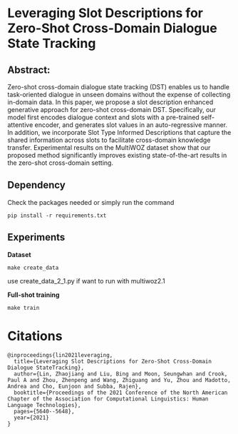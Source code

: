 # Leveraging Slot Descriptions for Zero-Shot Cross-Domain Dialogue State Tracking

## Abstract:
Zero-shot cross-domain dialogue state tracking (DST) enables us to handle task-oriented dialogue in unseen domains without the expense of collecting in-domain data. In this paper, we propose a slot description enhanced generative approach for zero-shot cross-domain DST. Specifically, our model first encodes dialogue context and slots with a pre-trained self-attentive encoder, and generates slot values in an auto-regressive manner. In addition, we incorporate Slot Type Informed Descriptions that capture the shared information across slots to facilitate cross-domain knowledge transfer. Experimental results on the MultiWOZ dataset show that our proposed method significantly improves existing state-of-the-art results in the zero-shot cross-domain setting.


## Dependency
Check the packages needed or simply run the command
```console
pip install -r requirements.txt
```

## Experiments
**Dataset**
```console
make create_data
```
use create_data_2_1.py if want to run with multiwoz2.1

**Full-shot training**
```console
make train
```



# Citations
```
@inproceedings{lin2021leveraging,
  title={Leveraging Slot Descriptions for Zero-Shot Cross-Domain Dialogue StateTracking},
  author={Lin, Zhaojiang and Liu, Bing and Moon, Seungwhan and Crook, Paul A and Zhou, Zhenpeng and Wang, Zhiguang and Yu, Zhou and Madotto, Andrea and Cho, Eunjoon and Subba, Rajen},
  booktitle={Proceedings of the 2021 Conference of the North American Chapter of the Association for Computational Linguistics: Human Language Technologies},
  pages={5640--5648},
  year={2021}
}
```